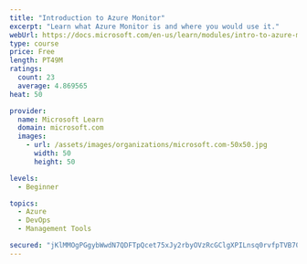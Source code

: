 ```yaml
---
title: "Introduction to Azure Monitor"
excerpt: "Learn what Azure Monitor is and where you would use it."
webUrl: https://docs.microsoft.com/en-us/learn/modules/intro-to-azure-monitor/
type: course
price: Free
length: PT49M
ratings:
  count: 23
  average: 4.869565
heat: 50

provider:
  name: Microsoft Learn
  domain: microsoft.com
  images:
    - url: /assets/images/organizations/microsoft.com-50x50.jpg
      width: 50
      height: 50

levels:
  - Beginner

topics:
  - Azure
  - DevOps
  - Management Tools

secured: "jKlMMOgPGgybWwdN7QDFTpQcet75xJy2rbyOVzRcGClgXPILnsq0rvfpTVB705nHyO9x+bYjLGwYEqpbWO3OwDSDHNGnhpZ/qFOAhHn4iJknWpzT7h4nKUYHf9Fl0cqhZOygL65ySinwQw4VVKId5LWvD6zfHOuJyDctTwLQbU46+zGBLtENS/JsyVkzDU/MsMeaLz9i+OBkaqGTi+fDDMCaLC7f75Oew49g/jItxpIeILO+04eI3h4UKHBWfox/CJ1X9rf4D0Ls59aQ6Cng6KmO15H5kSCeWT4R5WH8oP897i4cZPpVv3nBstQDMzlwJT/4c6OUkr7jAljfY/RQ4EIRvOnKao6WitsS6yraBGPfRXNJc8nYwgHZYCPslRJ5+8ILQ4+Fv5aDO0lJpntdRqmmAnETCXxuqJNDrL6i4uI=;ZGFTebaPvGZVvakKFE1fLA=="
---
```


